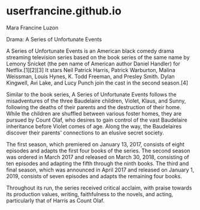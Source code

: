 # userfrancine.github.io
Mara Francine Luzon

Drama: A Series of Unfortunate Events

A Series of Unfortunate Events is an American black comedy drama streaming television series based on the book series of the same name by Lemony Snicket (the pen name of American author Daniel Handler) for Netflix.[1][2][3] It stars Neil Patrick Harris, Patrick Warburton, Malina Weissman, Louis Hynes, K. Todd Freeman, and Presley Smith. Dylan Kingwell, Avi Lake, and Lucy Punch join the cast in the second season.[4]

Similar to the book series, A Series of Unfortunate Events follows the misadventures of the three Baudelaire children, Violet, Klaus, and Sunny, following the deaths of their parents and the destruction of their home. While the children are shuffled between various foster homes, they are pursued by Count Olaf, who desires to gain control of the vast Baudelaire inheritance before Violet comes of age. Along the way, the Baudelaires discover their parents' connections to an elusive secret society.

The first season, which premiered on January 13, 2017, consists of eight episodes and adapts the first four books of the series. The second season was ordered in March 2017 and released on March 30, 2018, consisting of ten episodes and adapting the fifth through the ninth books. The third and final season, which was announced in April 2017 and released on January 1, 2019, consists of seven episodes and adapts the remaining four books.

Throughout its run, the series received critical acclaim, with praise towards its production values, writing, faithfulness to the novels, and acting, particularly that of Harris as Count Olaf.

